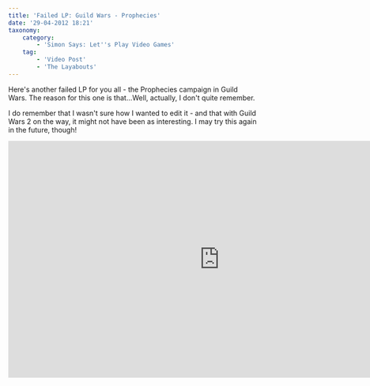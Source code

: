 ```yaml
---
title: 'Failed LP: Guild Wars - Prophecies'
date: '29-04-2012 18:21'
taxonomy:
    category:
        - 'Simon Says: Let''s Play Video Games'
    tag:
        - 'Video Post'
        - 'The Layabouts'
---
```


Here's another failed LP for you all - the Prophecies campaign in Guild Wars. The reason for this one is that...Well, actually, I don't quite remember.

I do remember that I wasn't sure how I wanted to edit it - and that with Guild Wars 2 on the way, it might not have been as interesting. I may try this again in the future, though!

<iframe width="853" height="480" src="http://www.youtube.com/embed/Nd93gSi3FYM?rel=0" frameborder="0" allowfullscreen></iframe>